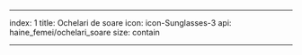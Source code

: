 ---

index: 1
title: Ochelari de soare
icon: icon-Sunglasses-3 
api: haine_femei/ochelari_soare
size: contain

---
